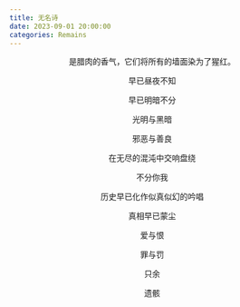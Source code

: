 ```yaml
---
title: 无名诗
date: 2023-09-01 20:00:00
categories: Remains
---
```


<p align="center">是腊肉的香气，它们将所有的墙面染为了猩红。</p>

<!-- more -->

<p align="center">早已昼夜不知</p>
<p align="center">早已明暗不分</p>
<p align="center">光明与黑暗</p>
<p align="center">邪恶与善良</p>
<p align="center">在无尽的混沌中交响盘绕</p>
<p align="center">不分你我</p>
<p align="center">历史早已化作似真似幻的吟唱</p>
<p align="center">真相早已蒙尘</p>
<p align="center">爱与恨</p>
<p align="center">罪与罚</p>
<p align="center">只余</p>
<p align="center">遗骸</p>
